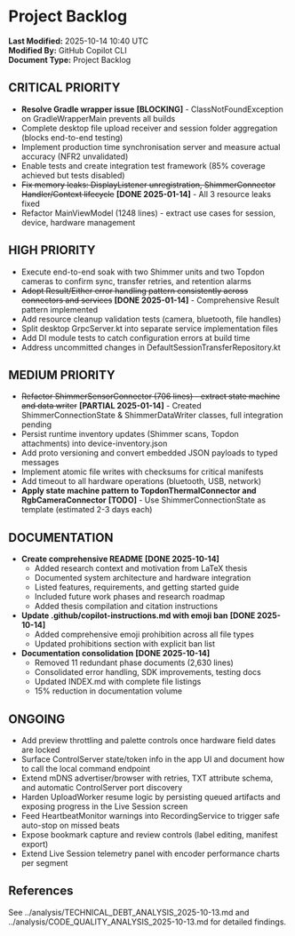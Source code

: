 # Project Backlog

**Last Modified:** 2025-10-14 10:40 UTC  
**Modified By:** GitHub Copilot CLI  
**Document Type:** Project Backlog

## CRITICAL PRIORITY

- **Resolve Gradle wrapper issue** **[BLOCKING]** - ClassNotFoundException on GradleWrapperMain prevents all builds
- Complete desktop file upload receiver and session folder aggregation (blocks end-to-end testing)
- Implement production time synchronisation server and measure actual accuracy (NFR2 unvalidated)
- Enable tests and create integration test framework (85% coverage achieved but tests disabled)
- ~~Fix memory leaks: DisplayListener unregistration, ShimmerConnector Handler/Context lifecycle~~ **[DONE 2025-01-14]** - All 3 resource leaks fixed
- Refactor MainViewModel (1248 lines) - extract use cases for session, device, hardware management

## HIGH PRIORITY

- Execute end-to-end soak with two Shimmer units and two Topdon cameras to confirm sync, transfer retries, and retention alarms
- ~~Adopt Result/Either error handling pattern consistently across connectors and services~~ **[DONE 2025-01-14]** - Comprehensive Result pattern implemented
- Add resource cleanup validation tests (camera, bluetooth, file handles)
- Split desktop GrpcServer.kt into separate service implementation files
- Add DI module tests to catch configuration errors at build time
- Address uncommitted changes in DefaultSessionTransferRepository.kt

## MEDIUM PRIORITY

- ~~Refactor ShimmerSensorConnector (706 lines) - extract state machine and data writer~~ **[PARTIAL 2025-01-14]** -
  Created ShimmerConnectionState & ShimmerDataWriter classes, full integration pending
- Persist runtime inventory updates (Shimmer scans, Topdon attachments) into device-inventory.json
- Add proto versioning and convert embedded JSON payloads to typed messages
- Implement atomic file writes with checksums for critical manifests
- Add timeout to all hardware operations (bluetooth, USB, network)
- **Apply state machine pattern to TopdonThermalConnector and RgbCameraConnector** **[TODO]** - Use
  ShimmerConnectionState as template (estimated 2-3 days each)

## DOCUMENTATION

- **Create comprehensive README** **[DONE 2025-10-14]**
    - Added research context and motivation from LaTeX thesis
    - Documented system architecture and hardware integration
    - Listed features, requirements, and getting started guide
    - Included future work phases and research roadmap
    - Added thesis compilation and citation instructions
- **Update .github/copilot-instructions.md with emoji ban** **[DONE 2025-10-14]**
    - Added comprehensive emoji prohibition across all file types
    - Updated prohibitions section with explicit ban list
- **Documentation consolidation** **[DONE 2025-10-14]**
    - Removed 11 redundant phase documents (2,630 lines)
    - Consolidated error handling, SDK improvements, testing docs
    - Updated INDEX.md with complete file listings
    - 15% reduction in documentation volume

## ONGOING

- Add preview throttling and palette controls once hardware field dates are locked
- Surface ControlServer state/token info in the app UI and document how to call the local command endpoint
- Extend mDNS advertiser/browser with retries, TXT attribute schema, and automatic ControlServer port discovery
- Harden UploadWorker resume logic by persisting queued artifacts and exposing progress in the Live Session screen
- Feed HeartbeatMonitor warnings into RecordingService to trigger safe auto-stop on missed beats
- Expose bookmark capture and review controls (label editing, manifest export)
- Extend Live Session telemetry panel with encoder performance charts per segment

## References

See ../analysis/TECHNICAL_DEBT_ANALYSIS_2025-10-13.md and ../analysis/CODE_QUALITY_ANALYSIS_2025-10-13.md for detailed
findings.
